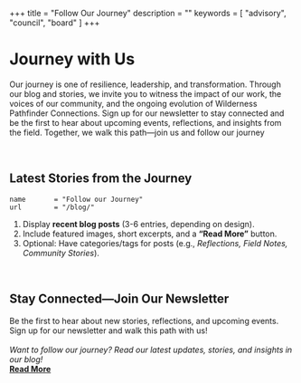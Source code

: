 +++
title = "Follow Our Journey"
description = ""
keywords = [ "advisory", "council", "board" ]
+++
# Journey with Us

Our journey is one of resilience, leadership, and transformation. Through our blog and stories, we invite you to witness the impact of our work, the voices of our community, and the ongoing evolution of Wilderness Pathfinder Connections. Sign up for our newsletter to stay connected and be the first to hear about upcoming events, reflections, and insights from the field. Together, we walk this path—join us and follow our journey

&nbsp;

## Latest Stories from the Journey

```
name       = "Follow our Journey"
url        = "/blog/"
```

1. Display **recent blog posts** (3-6 entries, depending on design).
2. Include featured images, short excerpts, and a **“Read More”** button.
3. Optional: Have categories/tags for posts (e.g., *Reflections, Field Notes, Community Stories*).

&nbsp;

## Stay Connected—Join Our Newsletter

Be the first to hear about new stories, reflections, and upcoming events. Sign up for our newsletter and walk this path with us!<br><br>*Want to follow our journey? Read our latest updates, stories, and insights in our blog!*<br><a href="https://wildpathfinder.org/blog/" title="Blog" target="_blank" rel="noopener"><strong>Read More</strong></a>